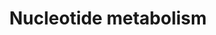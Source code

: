 ---
annotations:
- type: Pathway Ontology
  value: purine metabolic pathway
authors:
- Mkutmon
- MaintBot
- Eweitz
description: The pathway outlined above focuses on purine metabolism and in particular
  that of guanine metabolism.
last-edited: 2021-05-21
organisms:
- Bos taurus
redirect_from:
- /index.php/Pathway:WP3211
- /instance/WP3211
schema-jsonld:
- '@context': https://schema.org/
  '@id': https://wikipathways.github.io/pathways/WP3211.html
  '@type': Dataset
  creator:
    '@type': Organization
    name: WikiPathways
  description: The pathway outlined above focuses on purine metabolism and in particular
    that of guanine metabolism.
  keywords:
  - Guanine
  - IMP
  - PRPS2
  - POLD1
  - POLA1
  - HPRT1
  - AICAR
  - Ribose
  - Hypoxanthine
  - Adenine
  - PRPS1
  - Adenylosuccinate
  - ADSL
  - POLG
  - NME2
  - SAT1
  - POLB
  - Spermidine
  - SAICAR
  - IMPDH1
  - RRM2
  - PRPP
  - Spermine
  - SRM
  - Xanthine monophosphate
  - RRM1
  - GMP
  - Ornithine
  - DHFR
  - Uric Acid
  - OAZ1
  - RRM2B
  - ADSS
  - AMP
  - MTHFD2
  - Putrescine
  license: CC0
  name: Nucleotide metabolism
seo: CreativeWork
title: Nucleotide metabolism
wpid: WP3211
---